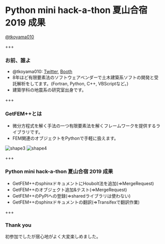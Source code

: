 # Python mini hack-a-thon 夏山合宿 2019 成果

[@tkoyama010](https://twitter.com/tkoyama010)

+++

### お前、誰よ

- @tkoyama010: [Twitter](https://twitter.com/tkoyama010), [Booth](https://tkoyama010.booth.pm/)
- 8年ほど有限要素法のソフトウェアベンダーで土木建築系ソフトの開発と受託解析をしてます。(Fortran, Python, C++, VBScriptなど。)
- 建築学科の地震系の研究室出身です。

+++

### GetFEM++とは

- 微分方程式を解く手法の一つ有限要素法を解くフレームワークを提供するライブラリです。
- FEM関連のオブジェクトをPythonで手軽に扱えます。

![shape3](http://getfem.org/_images/shape3.png)
![shape4](http://getfem.org/_images/shape4.png)

+++

### Python mini hack-a-thon 夏山合宿 2019 成果
- GetFEM++のsphinxドキュメントにHoubolt法を追加(=>MergeRequest)
- GetFEM++のオブジェクト追加&テスト(=>MergeRequest)
- GetFEM++のPyPIへの登録(=>sharedライブラリは使わない)
- GetFEM++のsphinxドキュメントの翻訳(=>Transifexで翻訳作業)

+++

### Thank you
初参加でしたが居心地がよく大変楽しめました。
